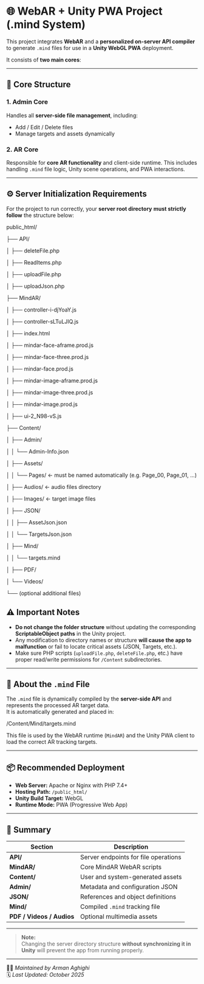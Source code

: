 # 🌐 WebAR + Unity PWA Project (.mind System)

This project integrates **WebAR** and a **personalized on-server API compiler** to generate `.mind` files for use in a **Unity WebGL PWA** deployment.  

It consists of **two main cores**:

---

## 🧩 Core Structure

### 1. **Admin Core**
Handles all **server-side file management**, including:
- Add / Edit / Delete files
- Manage targets and assets dynamically

### 2. **AR Core**
Responsible for **core AR functionality** and client-side runtime.
This includes handling `.mind` file logic, Unity scene operations, and PWA interactions.

---

## ⚙️ Server Initialization Requirements

For the project to run correctly, your **server root directory** **must strictly follow** the structure below:

public_html/

├── API/

│ ├── deleteFile.php

│ ├── ReadItems.php

│ ├── uploadFile.php

│ ├── uploadJson.php


├── MindAR/

│ ├── controller-i-djYoaY.js

│ ├── controller-sLTuLJIQ.js

│ ├── index.html

│ ├── mindar-face-aframe.prod.js

│ ├── mindar-face-three.prod.js

│ ├── mindar-face.prod.js

│ ├── mindar-image-aframe.prod.js

│ ├── mindar-image-three.prod.js

│ ├── mindar-image.prod.js

│ ├── ui-2_N98-vS.js

├── Content/

│ ├── Admin/

│ │ └── Admin-Info.json

│ ├── Assets/

│ │ └── Pages/ ← must be named automatically (e.g. Page_00, Page_01, ...)

│ ├── Audios/ ← audio files directory

│ ├── Images/ ← target image files

│ ├── JSON/

│ │ ├── AssetJson.json

│ │ └── TargetsJson.json

│ ├── Mind/

│ │ └── targets.mind

│ ├── PDF/

│ └── Videos/

└── (optional additional files)
 

## ⚠️ Important Notes

- **Do not change the folder structure** without updating the corresponding **ScriptableObject paths** in the Unity project.
- Any modification to directory names or structure **will cause the app to malfunction** or fail to locate critical assets (JSON, Targets, etc.).
- Make sure PHP scripts (`uploadFile.php`, `deleteFile.php`, etc.) have proper read/write permissions for `/Content` subdirectories.

---

## 🧠 About the `.mind` File
The `.mind` file is dynamically compiled by the **server-side API** and represents the processed AR target data.  
It is automatically generated and placed in:

/Content/Mind/targets.mind


This file is used by the WebAR runtime (`MindAR`) and the Unity PWA client to load the correct AR tracking targets.

---

## 📦 Recommended Deployment

- **Web Server:** Apache or Nginx with PHP 7.4+
- **Hosting Path:** `/public_html/`
- **Unity Build Target:** WebGL
- **Runtime Mode:** PWA (Progressive Web App)

---

## 📁 Summary

| Section | Description |
|----------|--------------|
| **API/** | Server endpoints for file operations |
| **MindAR/** | Core MindAR WebAR scripts |
| **Content/** | User and system-generated assets |
| **Admin/** | Metadata and configuration JSON |
| **JSON/** | References and object definitions |
| **Mind/** | Compiled `.mind` tracking file |
| **PDF / Videos / Audios** | Optional multimedia assets |

---

> **Note:**  
> Changing the server directory structure **without synchronizing it in Unity** will prevent the app from running properly.

---

👨‍💻 *Maintained by Arman Aghighi*  
🗓️ *Last Updated: October 2025*
